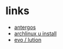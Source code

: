 # links

* [antergos](http://antergos.com/)
* [archlinux u install](https://github.com/helmuthdu/aui)
* [evo / lution](http://www.evolutionlinux.com/)
